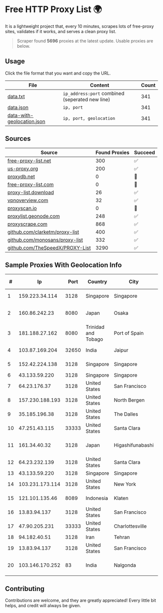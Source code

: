 
# Free HTTP Proxy List 🌍

It is a lightweight project that, every 10 minutes, scrapes lots of free-proxy sites, validates if it works, and serves a clean proxy list.


> Scraper found **5696** proxies at the latest update. Usable proxies are below.

## Usage

Click the file format that you want and copy the URL.


|File|Content|Count|
|----|-------|-----|
|[data.txt](https://raw.githubusercontent.com/themiralay/Proxy-List-World/master/data.txt)|`ip_address:port` combined (seperated new line)|341|
|[data.json](https://raw.githubusercontent.com/themiralay/Proxy-List-World/master/data.json)|`ip, port`|341|
|[data-with-geolocation.json](https://raw.githubusercontent.com/themiralay/Proxy-List-World/master/data-with-geolocation.json)|`ip, port, geolocation`|341|

## Sources

|Source|Found Proxies|Succeed|
|------|-------------|-------|
|[free-proxy-list.net](https://free-proxy-list.net)|300|✅|
|[us-proxy.org](https://www.us-proxy.org)|200|✅|
|[proxydb.net](http://proxydb.net)|0|🚫|
|[free-proxy-list.com](https://free-proxy-list.com/?page=&port=&type%5B%5D=http&type%5B%5D=https&up_time=0&search=Search)|0|🚫|
|[proxy-list.download](https://www.proxy-list.download/HTTP)|26|✅|
|[vpnoverview.com](https://vpnoverview.com/privacy/anonymous-browsing/free-proxy-servers)|32|✅|
|[proxyscan.io](https://www.proxyscan.io)|0|🚫|
|[proxylist.geonode.com](https://proxylist.geonode.com/api/proxy-list?limit=300&page=1&sort_by=lastChecked&sort_type=desc&protocols=http,https)|248|✅|
|[proxyscrape.com](https://api.proxyscrape.com/v2/?request=displayproxies&protocol=http&timeout=10000&country=all&ssl=all&anonymity=all)|868|✅|
|[github.com/clarketm/proxy-list](https://raw.githubusercontent.com/clarketm/proxy-list/master/proxy-list-raw.txt)|400|✅|
|[github.com/monosans/proxy-list](https://raw.githubusercontent.com/monosans/proxy-list/main/proxies/http.txt)|332|✅|
|[github.com/TheSpeedX/PROXY-List](https://raw.githubusercontent.com/TheSpeedX/PROXY-List/master/http.txt)|3290|✅|


## Sample Proxies With Geolocation Info

|#|Ip|Port|Country|City|Internet Service Provider|
|-|--|----|-------|----|-------------------------|
|1|159.223.34.114|3128|Singapore|Singapore|DigitalOcean, LLC|
|2|160.86.242.23|8080|Japan|Osaka|Sony Network Communications Inc|
|3|181.188.27.162|8080|Trinidad and Tobago|Port of Spain|Columbus Communications Trinidad Limited.|
|4|103.87.169.204|32650|India|Jaipur|Tejays Industries Pvt Ltd|
|5|152.42.224.138|3128|Singapore|Singapore|DigitalOcean, LLC|
|6|43.133.59.220|3128|Singapore|Singapore|Aceville Pte.ltd|
|7|64.23.176.37|3128|United States|San Francisco|DigitalOcean, LLC|
|8|157.230.188.193|3128|United States|North Bergen|DigitalOcean, LLC|
|9|35.185.196.38|3128|United States|The Dalles|Google LLC|
|10|47.251.43.115|33333|United States|Santa Clara|Alibaba Cloud LLC|
|11|161.34.40.32|3128|Japan|Higashifunabashi|NTT PC Communications, Inc.|
|12|64.23.232.139|3128|United States|Santa Clara|DigitalOcean, LLC|
|13|43.133.59.220|3128|Singapore|Singapore|Aceville Pte.ltd|
|14|103.231.173.114|3128|United States|New York|Netsec Limited|
|15|121.101.135.46|8089|Indonesia|Klaten|PT SELARAS CITRA TERABIT|
|16|13.83.94.137|3128|United States|San Francisco|Microsoft Corporation|
|17|47.90.205.231|33333|United States|Charlottesville|Alibaba.com LLC|
|18|94.182.40.51|3128|Iran|Tehran|Aria Shatel PJSC|
|19|13.83.94.137|3128|United States|San Francisco|Microsoft Corporation|
|20|103.146.170.252|83|India|Nalgonda|Thrishul Broadband Private Ltd|



## Contributing

Contributions are welcome, and they are greatly appreciated! Every
little bit helps, and credit will always be given.

